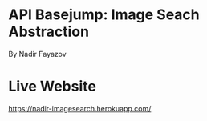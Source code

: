 # API Basejump: Image Seach Abstraction

By Nadir Fayazov

# Live Website

https://nadir-imagesearch.herokuapp.com/
